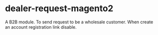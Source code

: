 # dealer-request-magento2
A B2B module. To send request to be a wholesale customer. When create an account registration link disable.

